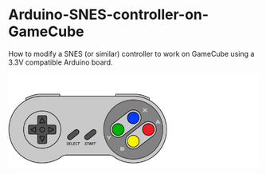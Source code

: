 # Arduino-SNES-controller-on-GameCube
How to modify a SNES (or similar) controller to work on GameCube using a 3.3V compatible Arduino board.


![SNES controller](/SNES_controller.gif)
